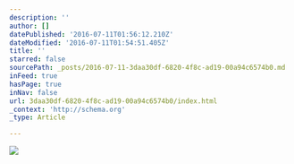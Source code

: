 ```yaml
---
description: ''
author: []
datePublished: '2016-07-11T01:56:12.210Z'
dateModified: '2016-07-11T01:54:51.405Z'
title: ''
starred: false
sourcePath: _posts/2016-07-11-3daa30df-6820-4f8c-ad19-00a94c6574b0.md
inFeed: true
hasPage: true
inNav: false
url: 3daa30df-6820-4f8c-ad19-00a94c6574b0/index.html
_context: 'http://schema.org'
_type: Article

---
```

![](https://the-grid-user-content.s3-us-west-2.amazonaws.com/fdec232a-fa18-43a4-958e-b46173c3e6a0.jpg)